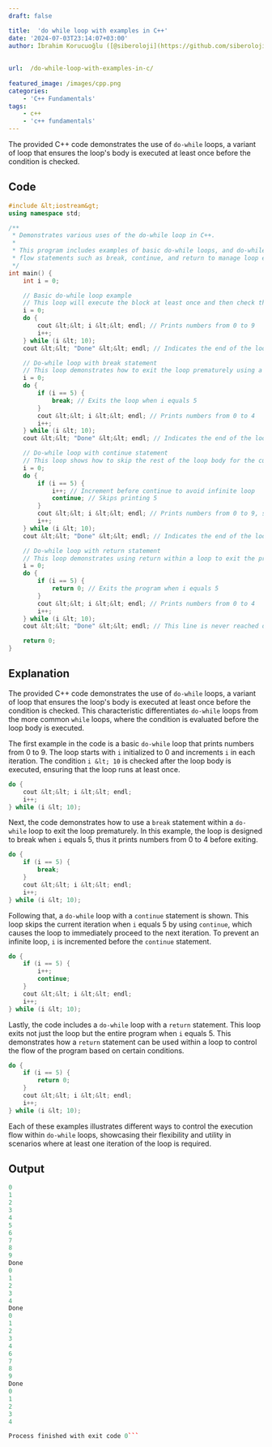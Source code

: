 ```yaml
---
draft: false

title:  'do while loop with examples in C++'
date: '2024-07-03T23:14:07+03:00'
author: İbrahim Korucuoğlu ([@siberoloji](https://github.com/siberoloji))
 
 
url:  /do-while-loop-with-examples-in-c/
 
featured_image: /images/cpp.png
categories:
    - 'C++ Fundamentals'
tags:
    - c++
    - 'c++ fundamentals'
---
```



The provided C++ code demonstrates the use of `do-while` loops, a variant of loop that ensures the loop's body is executed at least once before the condition is checked.



## Code


```cpp
#include &lt;iostream&gt;
using namespace std;

/**
 * Demonstrates various uses of the do-while loop in C++.
 *
 * This program includes examples of basic do-while loops, and do-while loops with control
 * flow statements such as break, continue, and return to manage loop execution.
 */
int main() {
    int i = 0;

    // Basic do-while loop example
    // This loop will execute the block at least once and then check the condition at the end.
    i = 0;
    do {
        cout &lt;&lt; i &lt;&lt; endl; // Prints numbers from 0 to 9
        i++;
    } while (i &lt; 10);
    cout &lt;&lt; "Done" &lt;&lt; endl; // Indicates the end of the loop

    // Do-while loop with break statement
    // This loop demonstrates how to exit the loop prematurely using a break statement.
    i = 0;
    do {
        if (i == 5) {
            break; // Exits the loop when i equals 5
        }
        cout &lt;&lt; i &lt;&lt; endl; // Prints numbers from 0 to 4
        i++;
    } while (i &lt; 10);
    cout &lt;&lt; "Done" &lt;&lt; endl; // Indicates the end of the loop

    // Do-while loop with continue statement
    // This loop shows how to skip the rest of the loop body for the current iteration using continue.
    i = 0;
    do {
        if (i == 5) {
            i++; // Increment before continue to avoid infinite loop
            continue; // Skips printing 5
        }
        cout &lt;&lt; i &lt;&lt; endl; // Prints numbers from 0 to 9, skipping 5
        i++;
    } while (i &lt; 10);
    cout &lt;&lt; "Done" &lt;&lt; endl; // Indicates the end of the loop

    // Do-while loop with return statement
    // This loop demonstrates using return within a loop to exit the program based on a condition.
    i = 0;
    do {
        if (i == 5) {
            return 0; // Exits the program when i equals 5
        }
        cout &lt;&lt; i &lt;&lt; endl; // Prints numbers from 0 to 4
        i++;
    } while (i &lt; 10);
    cout &lt;&lt; "Done" &lt;&lt; endl; // This line is never reached due to the return statement

    return 0;
}
```



## Explanation 



The provided C++ code demonstrates the use of `do-while` loops, a variant of loop that ensures the loop's body is executed at least once before the condition is checked. This characteristic differentiates `do-while` loops from the more common `while` loops, where the condition is evaluated before the loop body is executed.



The first example in the code is a basic `do-while` loop that prints numbers from 0 to 9. The loop starts with `i` initialized to 0 and increments `i` in each iteration. The condition `i &lt; 10` is checked after the loop body is executed, ensuring that the loop runs at least once.


```cpp
do {
    cout &lt;&lt; i &lt;&lt; endl;
    i++;
} while (i &lt; 10);
```



Next, the code demonstrates how to use a `break` statement within a `do-while` loop to exit the loop prematurely. In this example, the loop is designed to break when `i` equals 5, thus it prints numbers from 0 to 4 before exiting.


```cpp
do {
    if (i == 5) {
        break;
    }
    cout &lt;&lt; i &lt;&lt; endl;
    i++;
} while (i &lt; 10);
```



Following that, a `do-while` loop with a `continue` statement is shown. This loop skips the current iteration when `i` equals 5 by using `continue`, which causes the loop to immediately proceed to the next iteration. To prevent an infinite loop, `i` is incremented before the `continue` statement.


```cpp
do {
    if (i == 5) {
        i++;
        continue;
    }
    cout &lt;&lt; i &lt;&lt; endl;
    i++;
} while (i &lt; 10);
```



Lastly, the code includes a `do-while` loop with a `return` statement. This loop exits not just the loop but the entire program when `i` equals 5. This demonstrates how a `return` statement can be used within a loop to control the flow of the program based on certain conditions.


```cpp
do {
    if (i == 5) {
        return 0;
    }
    cout &lt;&lt; i &lt;&lt; endl;
    i++;
} while (i &lt; 10);
```



Each of these examples illustrates different ways to control the execution flow within `do-while` loops, showcasing their flexibility and utility in scenarios where at least one iteration of the loop is required.



## Output 


```cpp
0
1
2
3
4
5
6
7
8
9
Done
0
1
2
3
4
Done
0
1
2
3
4
6
7
8
9
Done
0
1
2
3
4

Process finished with exit code 0```
